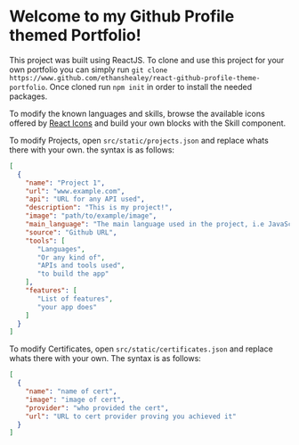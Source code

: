# Welcome to my Github Profile themed Portfolio!

This project was built using ReactJS. To clone and use this project for your own portfolio you can simply run `git clone https://www.github.com/ethanshealey/react-github-profile-theme-portfolio`. Once cloned run `npm init` in order to install the needed packages.

To modify the known languages and skills, browse the available icons offered by [React Icons](https://react-icons.github.io/react-icons/) and build your own blocks with the Skill component.

To modify Projects, open `src/static/projects.json` and replace whats there with your own. the syntax is as follows:
```json
[
  {
    "name": "Project 1",
    "url": "www.example.com",
    "api": "URL for any API used",
    "description": "This is my project!",
    "image": "path/to/example/image",
    "main_language": "The main language used in the project, i.e JavaScript",
    "source": "Github URL",
    "tools": [
       "Languages",
       "Or any kind of",
       "APIs and tools used",
       "to build the app"
    ],
    "features": [
       "List of features",
       "your app does"
    ]
  } 
]
```

To modify Certificates, open `src/static/certificates.json` and replace whats there with your own. The syntax is as follows:
```json
[
  {
    "name": "name of cert",
    "image": "image of cert",
    "provider": "who provided the cert",
    "url": "URL to cert provider proving you achieved it"
  }
]
```